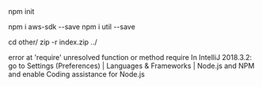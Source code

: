 
npm init 

npm i aws-sdk --save
npm i util --save

cd other/
zip -r index.zip ../

error at 'require'
unresolved function or method require
In IntelliJ 2018.3.2: go to Settings (Preferences) | Languages & Frameworks | Node.js and NPM and enable Coding assistance for Node.js
